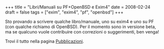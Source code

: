 +++
title = "Libri/Manuali su PF+OpenBSD e Exim4"
date = 2008-02-24
draft = false
tags = ["exim", "exim4", "pf", "openbsd"]
+++

Sto provando a scrivere qualche libro/manuale, uno su exim4 e uno su PF (con qualche richiamo di OpenBSD).
Per il momento sono in versione beta, ma se qualcuno vuole contribuire con correzioni o suggerimenti, ben venga!

Trovi il tutto nella pagina [Pubblicazioni](/page/pubblicazioni/).